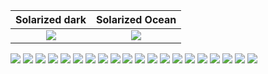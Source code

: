 

Solarized dark             |  Solarized Ocean
:-------------------------:|:-------------------------:
![](https://...Dark.png)  |  ![](https://...Ocean.png)

![](https://github.com/xaldarof/Happiness-Mobile-App/blob/junior/screens/1.jpg)
![](https://github.com/xaldarof/Happiness-Mobile-App/blob/junior/screens/2.jpg)
![](https://github.com/xaldarof/Happiness-Mobile-App/blob/junior/screens/3.jpg)
![](https://github.com/xaldarof/Happiness-Mobile-App/blob/junior/screens/4.jpg)
![](https://github.com/xaldarof/Happiness-Mobile-App/blob/junior/screens/5.jpg)
![](https://github.com/xaldarof/Happiness-Mobile-App/blob/junior/screens/6.jpg)
![](https://github.com/xaldarof/Happiness-Mobile-App/blob/junior/screens/7.jpg)
![](https://github.com/xaldarof/Happiness-Mobile-App/blob/junior/screens/8.jpg)
![](https://github.com/xaldarof/Happiness-Mobile-App/blob/junior/screens/9.jpg)
![](https://github.com/xaldarof/Happiness-Mobile-App/blob/junior/screens/10.jpg)
![](https://github.com/xaldarof/Happiness-Mobile-App/blob/junior/screens/10.jpg)
![](https://github.com/xaldarof/Happiness-Mobile-App/blob/junior/screens/11.jpg)
![](https://github.com/xaldarof/Happiness-Mobile-App/blob/junior/screens/12.jpg)
![](https://github.com/xaldarof/Happiness-Mobile-App/blob/junior/screens/13.jpg)
![](https://github.com/xaldarof/Happiness-Mobile-App/blob/junior/screens/14.jpg)
![](https://github.com/xaldarof/Happiness-Mobile-App/blob/junior/screens/15.jpg)
![](https://github.com/xaldarof/Happiness-Mobile-App/blob/junior/screens/16.jpg)
![](https://github.com/xaldarof/Happiness-Mobile-App/blob/junior/screens/17.jpg)
![](https://github.com/xaldarof/Happiness-Mobile-App/blob/junior/screens/18.jpg)
![](https://github.com/xaldarof/Happiness-Mobile-App/blob/junior/screens/19.jpg)
